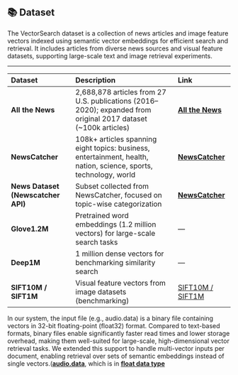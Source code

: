 ## 📚 Dataset

The VectorSearch dataset is a collection of news articles and image feature vectors indexed using semantic vector embeddings for efficient search and retrieval. It includes articles from diverse news sources and visual feature datasets, supporting large-scale text and image retrieval experiments.


---

| Dataset | Description | Link |
|:--------|:------------|:-----|
| **All the News** | 2,688,878 articles from 27 U.S. publications (2016–2020); expanded from original 2017 dataset (~100k articles) | [**All the News**](https://components.one/datasets/all-the-news-2-news-articles-dataset) |
| **NewsCatcher** | 108k+ articles spanning eight topics: business, entertainment, health, nation, science, sports, technology, world | [**NewsCatcher**](https://www.newscatcherapi.com/) |
| **News Dataset (Newscatcher API)** | Subset collected from NewsCatcher, focused on topic-wise categorization | [**NewsCatcher**](https://www.newscatcherapi.com/) |
| **Glove1.2M** | Pretrained word embeddings (1.2 million vectors) for large-scale search tasks | — |
| **Deep1M** | 1 million dense vectors for benchmarking similarity search | — |
| **SIFT10M / SIFT1M** | Visual feature vectors from image datasets (benchmarking) | [SIFT10M / SIFT1M](http://corpus-texmex.irisa.fr/) |

In our system, the input file (e.g., audio.data) is a binary file containing vectors in 32-bit floating-point (float32) format. Compared to text-based formats, binary files enable significantly faster read times and lower storage overhead, making them well-suited for large-scale, high-dimensional vector retrieval tasks. We extended this support to handle multi-vector inputs per document, enabling retrieval over sets of semantic embeddings instead of single vectors.([**audio.data**]([https://www.newscatcherapi.com/](https://github.com/RSIA-LIESMARS-WHU/LSHBOX-sample-data)), which is in [**float data type**]([https://www.newscatcherapi.com/](https://github.com/RSIA-LIESMARS-WHU/LSHBOX?tab=readme-ov-file)] ) 
